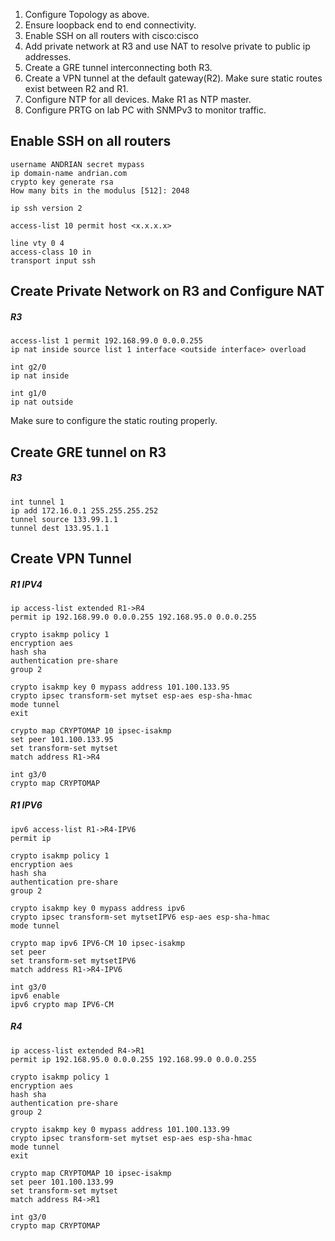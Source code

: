1. Configure Topology as above.
2. Ensure loopback end to end connectivity.
3. Enable SSH on all routers with cisco:cisco
4. Add private network at R3 and use NAT to resolve private to public ip addresses.
5. Create a GRE tunnel interconnecting both R3.
6. Create a VPN tunnel at the default gateway(R2). Make sure static routes exist between R2 and R1.
7. Configure NTP for all devices. Make R1 as NTP master.
8. Configure PRTG on lab PC with SNMPv3 to monitor traffic.

## Enable SSH on all routers
```
username ANDRIAN secret mypass
ip domain-name andrian.com
crypto key generate rsa
How many bits in the modulus [512]: 2048

ip ssh version 2

access-list 10 permit host <x.x.x.x>

line vty 0 4
access-class 10 in
transport input ssh
```

## Create Private Network on R3 and Configure NAT

##### R3
```
access-list 1 permit 192.168.99.0 0.0.0.255
ip nat inside source list 1 interface <outside interface> overload

int g2/0
ip nat inside

int g1/0
ip nat outside
```

Make sure to configure the static routing properly.

## Create GRE tunnel on R3

##### R3
```
int tunnel 1
ip add 172.16.0.1 255.255.255.252
tunnel source 133.99.1.1
tunnel dest 133.95.1.1
```

## Create VPN Tunnel

##### R1 IPV4
```
ip access-list extended R1->R4
permit ip 192.168.99.0 0.0.0.255 192.168.95.0 0.0.0.255

crypto isakmp policy 1
encryption aes
hash sha
authentication pre-share
group 2

crypto isakmp key 0 mypass address 101.100.133.95
crypto ipsec transform-set mytset esp-aes esp-sha-hmac
mode tunnel
exit

crypto map CRYPTOMAP 10 ipsec-isakmp
set peer 101.100.133.95
set transform-set mytset
match address R1->R4

int g3/0
crypto map CRYPTOMAP
```

##### R1 IPV6
```
ipv6 access-list R1->R4-IPV6
permit ip 

crypto isakmp policy 1
encryption aes
hash sha
authentication pre-share
group 2

crypto isakmp key 0 mypass address ipv6 
crypto ipsec transform-set mytsetIPV6 esp-aes esp-sha-hmac
mode tunnel

crypto map ipv6 IPV6-CM 10 ipsec-isakmp
set peer
set transform-set mytsetIPV6
match address R1->R4-IPV6

int g3/0
ipv6 enable
ipv6 crypto map IPV6-CM
```
##### R4
```
ip access-list extended R4->R1
permit ip 192.168.95.0 0.0.0.255 192.168.99.0 0.0.0.255

crypto isakmp policy 1
encryption aes
hash sha
authentication pre-share
group 2

crypto isakmp key 0 mypass address 101.100.133.99
crypto ipsec transform-set mytset esp-aes esp-sha-hmac
mode tunnel
exit

crypto map CRYPTOMAP 10 ipsec-isakmp
set peer 101.100.133.99
set transform-set mytset
match address R4->R1

int g3/0
crypto map CRYPTOMAP
```

